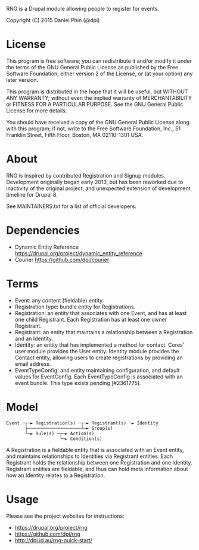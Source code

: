 RNG is a Drupal module allowing people to register for events.

Copyright (C) 2015 Daniel Phin (@dpi)

# License

This program is free software; you can redistribute it and/or modify
it under the terms of the GNU General Public License as published by
the Free Software Foundation; either version 2 of the License, or
(at your option) any later version.

This program is distributed in the hope that it will be useful,
but WITHOUT ANY WARRANTY; without even the implied warranty of
MERCHANTABILITY or FITNESS FOR A PARTICULAR PURPOSE.  See the
GNU General Public License for more details.

You should have received a copy of the GNU General Public License along
with this program; if not, write to the Free Software Foundation, Inc.,
51 Franklin Street, Fifth Floor, Boston, MA 02110-1301 USA.

# About

RNG is inspired by contributed Registration and Signup modules. Development
originally began early 2013, but has been reworked due to inactivity of the
original project, and unexpected extension of development timeline for Drupal 8.

See MAINTAINERS.txt for a list of official developers.

# Dependencies

 *  Dynamic Entity Reference
    https://drupal.org/project/dynamic_entity_reference
 *  Courier
    https://github.com/dpi/courier

# Terms

 * Event: any content (fieldable) entity.
 * Registration type: bundle entity for Registrations.
 * Registration: an entity that associates with one Event, and has at least
   one child Registrant. Each Registration has at least one owner Registrant.
 * Registrant: an entity that maintains a relationship between a Registration
   and an Identity.
 * Identity: an entity that has implemented a method for contact. Cores' user
   module provides the User entity. Identity module provides the Contact entity,
   allowing users to create registrations by providing an email address.
 * EventTypeConfig: and entity maintaining configuration, and default values
   for EventConfig. Each EventTypeConfig is associated with an event bundle.
   This type exists pending [#2361775].

# Model

    Event ─┬─► Registration(s) ─┬─► Registrant(s) ─► Identity
           ├────────────────────┴─► Group(s)
           └─► Rule(s) ─┬─► Action(s)
                        └─► Condition(s)

A Registration is a fieldable entity that is associated with an Event entity,
and maintains relationships to Identities via Registrant entities.
Each Registrant holds the relationship between one Registration and one 
Identity. Registrant entities are fieldable, and thus can hold meta information
about how an Identity relates to a Registration.

# Usage

Please see the project websites for instructions:

 *  https://drupal.org/project/rng
 *  https://github.com/dpi/rng
 *  http://dpi.id.au/rng-quick-start/